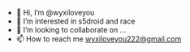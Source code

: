 - 👋 Hi, I’m @wyxiloveyou
- 👀 I’m interested in s5droid and race
- 💞️ I’m looking to collaborate on ...
- 📫 How to reach me  wyxiloveyou222@gmail.com

<!---
wyxiloveyou/wyxiloveyou is a ✨ special ✨ repository because its `README.md` (this file) appears on your GitHub profile.
You can click the Preview link to take a look at your changes.
--->
